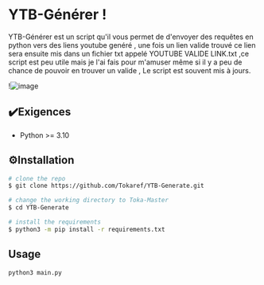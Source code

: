 
# YTB-Générer !

YTB-Générer est un script qu'il vous permet de d'envoyer des requêtes en python vers des liens youtube genéré , une fois un lien valide trouvé ce lien sera ensuite mis dans un fichier txt appelé YOUTUBE VALIDE LINK.txt ,ce script est peu utile mais je l'ai fais pour m'amuser même si il y a peu de chance de pouvoir en trouver un valide , Le script est souvent mis à jours.


!![image](https://github.com/Tokaref/YTB-Generate/assets/131876053/8f11fc6d-896b-4d46-bebe-5343984d9360)

## ✔️Exigences

 - Python >= 3.10

## ⚙️Installation



```bash
# clone the repo
$ git clone https://github.com/Tokaref/YTB-Generate.git

# change the working directory to Toka-Master
$ cd YTB-Generate

# install the requirements
$ python3 -m pip install -r requirements.txt
```
    
## Usage

```bash
python3 main.py

```
